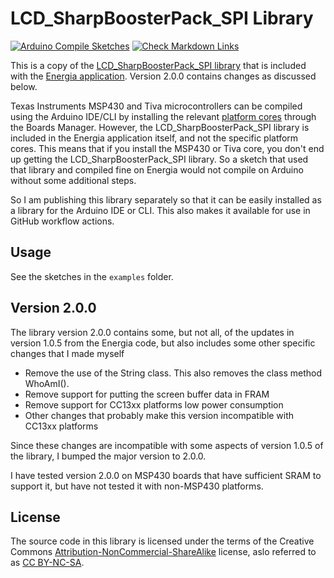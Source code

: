 # LCD_SharpBoosterPack_SPI  Library

[![Arduino Compile Sketches](https://github.com/Andy4495/LCD_SharpBoosterPack_SPI/actions/workflows/arduino-compile-sketches.yml/badge.svg)](https://github.com/Andy4495/LCD_SharpBoosterPack_SPI/actions/workflows/arduino-compile-sketches.yml)
[![Check Markdown Links](https://github.com/Andy4495/LCD_SharpBoosterPack_SPI/actions/workflows/check-links.yml/badge.svg)](https://github.com/Andy4495/LCD_SharpBoosterPack_SPI/actions/workflows/check-links.yml)

This is a copy of the [LCD_SharpBoosterPack_SPI library][4] that is included with the [Energia application][1]. Version 2.0.0 contains changes as discussed below.

Texas Instruments MSP430 and Tiva microcontrollers can be compiled using the Arduino IDE/CLI by installing the relevant [platform cores][6] through the Boards Manager. However, the LCD_SharpBoosterPack_SPI library is included in the Energia application itself, and not the specific platform cores. This means that if you install the MSP430 or Tiva core, you don't end up getting the LCD_SharpBoosterPack_SPI library. So a sketch that used that library and compiled fine on Energia would not compile on Arduino without some additional steps.

So I am publishing this library separately so that it can be easily installed as a library for the Arduino IDE or CLI. This also makes it available for use in GitHub workflow actions.

## Usage

See the sketches in the `examples` folder.

## Version 2.0.0

The library version 2.0.0 contains some, but not all, of the updates in version 1.0.5 from the Energia code, but also includes some other specific changes that I made myself

- Remove the use of the String class. This also removes the class method WhoAmI().
- Remove support for putting the screen buffer data in FRAM
- Remove support for CC13xx platforms low power consumption
- Other changes that probably make this version incompatible with CC13xx platforms

Since these changes are incompatible with some aspects of version 1.0.5 of the library, I bumped the major version to 2.0.0.

I have tested version 2.0.0 on MSP430 boards that have sufficient SRAM to support it, but have not tested it with non-MSP430 platforms.

## License

The source code in this library is licensed under the terms of the Creative Commons [Attribution-NonCommercial-ShareAlike][100] license, aslo referred to as [CC BY-NC-SA][102].

[1]: https://energia.nu
[4]: https://github.com/robertinant/EnergiaNG/tree/master/libraries/LCD_SharpBoosterPack_SPI
[6]: https://github.com/Andy4495/TI_Platform_Cores_For_Arduino
[100]: https://creativecommons.org/licenses/by-nc-sa/3.0/legalcode
[102]: https://creativecommons.org/licenses/by-nc-sa/3.0/
[//]: # ([200]: https://github.com/Andy4495/LCD_SharpBoosterPack_SPI)

[//]: # (This is a way to hack a comment in Markdown. This will not be displayed when rendered.)
